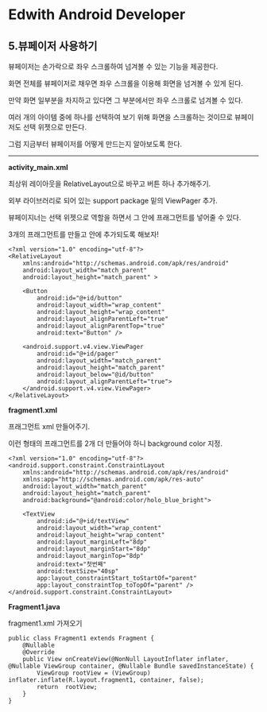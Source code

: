 # Edwith Android Developer 

## 5.뷰페이저 사용하기

뷰페이저는 손가락으로 좌우 스크롤하여 넘겨볼 수 있는 기능을 제공한다.

화면 전체를 뷰페이저로 채우면 좌우 스크롤을 이용해 화면을 넘겨볼 수 있게 된다.

만약 화면 일부분을 차지하고 있다면 그 부분에서만 좌우 스크롤로 넘겨볼 수 있다.

여러 개의 아이템 중에 하나를 선택하여 보기 위해 화면을 스크롤하는 것이므로 뷰페이저도 선택 위젯으로 만든다.

그럼 지금부터 뷰페이저를 어떻게 만드는지 알아보도록 한다.

___

**activity_main.xml**

최상위 레이아웃을 RelativeLayout으로 바꾸고 버튼 하나 추가해주기.

외부 라이브러리로 되어 있는 support package 밑의 ViewPager 추가.

뷰페이지너는 선택 위젯으로 역할을 하면서 그 안에 프래그먼트를 넣어줄 수 있다.

3개의 프래그먼트를 만들고 안에 추가되도록 해보자!

```
<?xml version="1.0" encoding="utf-8"?>
<RelativeLayout
    xmlns:android="http://schemas.android.com/apk/res/android"
    android:layout_width="match_parent"
    android:layout_height="match_parent" >

    <Button
        android:id="@+id/button"
        android:layout_width="wrap_content"
        android:layout_height="wrap_content"
        android:layout_alignParentLeft="true"
        android:layout_alignParentTop="true"
        android:text="Button" />

    <android.support.v4.view.ViewPager
        android:id="@+id/pager"
        android:layout_width="match_parent"
        android:layout_height="match_parent"
        android:layout_below="@id/button"
        android:layout_alignParentLeft="true">
    </android.support.v4.view.ViewPager>
</RelativeLayout>
```

**fragment1.xml**

프래그먼트 xml 만들어주기.

이런 형태의 프래그먼트를 2개 더 만들어야 하니 background color 지정.

```
<?xml version="1.0" encoding="utf-8"?>
<android.support.constraint.ConstraintLayout 
    xmlns:android="http://schemas.android.com/apk/res/android"
    xmlns:app="http://schemas.android.com/apk/res-auto"
    android:layout_width="match_parent"
    android:layout_height="match_parent"
    android:background="@android:color/holo_blue_bright">

    <TextView
        android:id="@+id/textView"
        android:layout_width="wrap_content"
        android:layout_height="wrap_content"
        android:layout_marginLeft="8dp"
        android:layout_marginStart="8dp"
        android:layout_marginTop="8dp"
        android:text="첫번째"
        android:textSize="40sp"
        app:layout_constraintStart_toStartOf="parent"
        app:layout_constraintTop_toTopOf="parent" />
</android.support.constraint.ConstraintLayout>
```

**Fragment1.java**

fragment1.xml 가져오기

```
public class Fragment1 extends Fragment {
    @Nullable
    @Override
    public View onCreateView(@NonNull LayoutInflater inflater, @Nullable ViewGroup container, @Nullable Bundle savedInstanceState) {
        ViewGroup rootView = (ViewGroup) inflater.inflate(R.layout.fragment1, container, false);
        return  rootView;
    }
}
```





 